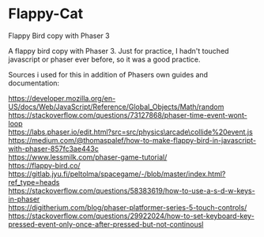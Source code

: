 # Flappy-Cat
Flappy Bird copy with Phaser 3

A flappy bird copy with Phaser 3. Just for practice, I hadn't touched javascript or phaser ever before, so it was a good practice. 

Sources i used for this in addition of Phasers own guides and documentation:

https://developer.mozilla.org/en-US/docs/Web/JavaScript/Reference/Global_Objects/Math/random \
https://stackoverflow.com/questions/73127868/phaser-time-event-wont-loop \
https://labs.phaser.io/edit.html?src=src/physics\arcade\collide%20event.js \
https://medium.com/@thomaspalef/how-to-make-flappy-bird-in-javascript-with-phaser-857fc3ae443c \
https://www.lessmilk.com/phaser-game-tutorial/ \
https://flappy-bird.co/ \
https://gitlab.jyu.fi/peltolma/spacegame/-/blob/master/index.html?ref_type=heads \
https://stackoverflow.com/questions/58383619/how-to-use-a-s-d-w-keys-in-phaser \
https://digitherium.com/blog/phaser-platformer-series-5-touch-controls/ \
https://stackoverflow.com/questions/29922024/how-to-set-keyboard-key-pressed-event-only-once-after-pressed-but-not-continousl 
